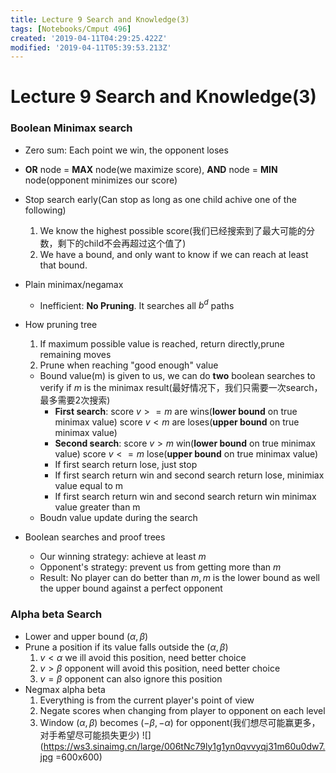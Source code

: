 ```yaml
---
title: Lecture 9 Search and Knowledge(3)
tags: [Notebooks/Cmput 496]
created: '2019-04-11T04:29:25.422Z'
modified: '2019-04-11T05:39:53.213Z'
---
```


# Lecture 9 Search and Knowledge(3)

### Boolean Minimax search
  * Zero sum: Each point we win, the opponent loses
  * **OR** node = **MAX** node(we maximize score), **AND** node = **MIN** node(opponent minimizes our score)
  * Stop search early(Can stop as long as one child achive one of the following)
    1. We know the highest possible score(我们已经搜索到了最大可能的分数，剩下的child不会再超过这个值了)
    2. We have a bound, and only want to know if we can reach at least that bound. 
  * Plain minimax/negamax
    * Inefficient: **No Pruning**. It searches all $b^d$ paths
  * How pruning tree
    1. If maximum possible value is reached, return directly,prune remaining moves
    2. Prune when reaching "good enough" value
      * Bound value(m) is given to us, we can do **two** boolean searches to verify if $m$ is the minimax result(最好情况下，我们只需要一次search，最多需要2次搜索)
          * **First search**:
          score $v >= m$ are wins(**lower bound** on true minimax value)
          score $v < m$ are loses(**upper bound** on true minimax value)
          * **Second search**:
          score $v > m$ win(**lower bound** on true minimax value)
          score $v <= m$ lose(**upper bound** on true minimax value)
          * If first search return lose, just stop
          * If first search return win and second search return lose, minimiax value equal to m
          * If first search return win and second search return win
           minimax value greater than m
      * Boudn value update during the search

  * Boolean searches and proof trees
    * Our winning strategy: achieve at least $m$
    * Opponent's strategy: prevent us from getting more than $m$
    * Result: No player can do better than $m, m$ is the lower bound as well the upper bound against a perfect opponent

### Alpha beta Search
  * Lower and upper bound ($\alpha,\beta$)
  * Prune a position if its value falls outside the ($\alpha,\beta$)
    1. $v < \alpha$ we ill avoid this position, need better choice
    2. $v > \beta$ opponent will avoid this position, need better choice
    3. $v = \beta$ opponent can also ignore this position
  * Negmax alpha beta
    1. Everything is from the current player's point of view
    2. Negate scores when changing from player to opponent on each level
    3. Window ($\alpha,\beta$) becomes ($-\beta,-\alpha$) for opponent(我们想尽可能赢更多，对手希望尽可能损失更少)
    ![](https://ws3.sinaimg.cn/large/006tNc79ly1g1yn0qvvyqj31m60u0dw7.jpg =600x600)

